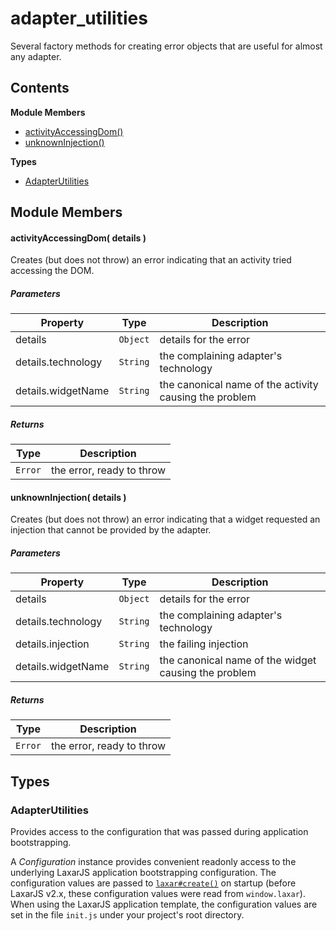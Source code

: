 
# <a id="adapter_utilities"></a>adapter_utilities

Several factory methods for creating error objects that are useful for almost any adapter.

## Contents

**Module Members**

- [activityAccessingDom()](#activityAccessingDom)
- [unknownInjection()](#unknownInjection)

**Types**

- [AdapterUtilities](#AdapterUtilities)

## Module Members

#### <a id="activityAccessingDom"></a>activityAccessingDom( details )

Creates (but does not throw) an error indicating that an activity tried accessing the DOM.

##### Parameters

| Property | Type | Description |
| -------- | ---- | ----------- |
| details | `Object` |  details for the error |
| details.technology | `String` |  the complaining adapter's technology |
| details.widgetName | `String` |  the canonical name of the activity causing the problem |

##### Returns

| Type | Description |
| ---- | ----------- |
| `Error` |  the error, ready to throw |

#### <a id="unknownInjection"></a>unknownInjection( details )

Creates (but does not throw) an error indicating that a widget requested an injection that cannot be
provided by the adapter.

##### Parameters

| Property | Type | Description |
| -------- | ---- | ----------- |
| details | `Object` |  details for the error |
| details.technology | `String` |  the complaining adapter's technology |
| details.injection | `String` |  the failing injection |
| details.widgetName | `String` |  the canonical name of the widget causing the problem |

##### Returns

| Type | Description |
| ---- | ----------- |
| `Error` |  the error, ready to throw |

## Types

### <a id="AdapterUtilities"></a>AdapterUtilities

Provides access to the configuration that was passed during application bootstrapping.

A *Configuration* instance provides convenient readonly access to the underlying LaxarJS
application bootstrapping configuration. The configuration values are passed to
[`laxar#create()`](-unknown-#create) on startup (before LaxarJS v2.x, these configuration values were read from
`window.laxar`). When using the LaxarJS application template, the configuration values are set in the
file `init.js` under your project's root directory.
